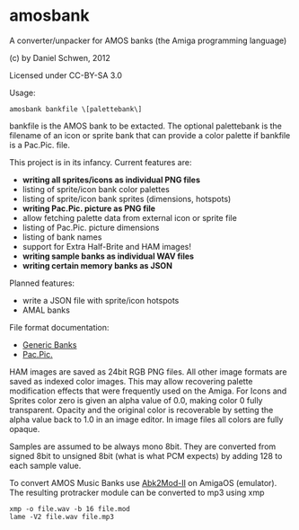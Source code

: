 amosbank
========

A converter/unpacker for AMOS banks (the Amiga programming language)

(c) by Daniel Schwen, 2012

Licensed under CC-BY-SA 3.0


Usage:

    amosbank bankfile \[palettebank\]

bankfile is the AMOS bank to be extacted. The optional palettebank is the filename of an icon or sprite bank that can provide a color palette if bankfile is a Pac.Pic. file.


This project is in its infancy. Current features are:

* **writing all sprites/icons as individual PNG files**
* listing of sprite/icon bank color palettes
* listing of sprite/icon bank sprites (dimensions, hotspots)
* **writing Pac.Pic. picture as PNG file**
* allow fetching palette data from external icon or sprite file
* listing of Pac.Pic. picture dimensions
* listing of bank names
* support for Extra Half-Brite and HAM images!
* **writing sample banks as individual WAV files**
* **writing certain memory banks as JSON**

Planned features:
* write a JSON file with sprite/icon hotspots
* AMAL banks

File format documentation:
* [Generic Banks](http://www.exotica.org.uk/wiki/AMOS_file_formats)
* [Pac.Pic.](http://www.exotica.org.uk/wiki/AMOS_Pac.Pic._format)

HAM images are saved as 24bit RGB PNG files. All other image formats are saved as indexed color images. This may allow recovering palette modification effects that were frequently used on the Amiga. For Icons and Sprites color zero is given an alpha value of 0.0, making color 0 fully transparent. Opacity and the original color is recoverable by setting the alpha value back to 1.0 in an image editor. In image files all colors are fully opaque.

Samples are assumed to be always mono 8bit. They are converted from signed 8bit to unsigned 8bit (what is what PCM expects) by adding 128 to each sample value.

To convert AMOS Music Banks use [Abk2Mod-II](http://aminet.net/package/dev/amos/Abk2Mod-II) on AmigaOS (emulator). The resulting protracker module can be converted to mp3 using xmp

    xmp -o file.wav -b 16 file.mod
    lame -V2 file.wav file.mp3
